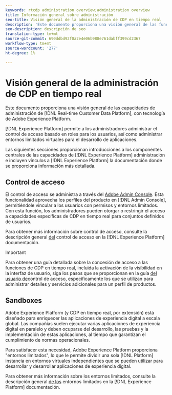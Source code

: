 ```yaml
---
keywords: rtcdp administration overview;administration overview
title: Información general sobre administración
seo-title: Visión general de la administración de CDP en tiempo real
description: 'Este documento proporciona una visión general de las funciones de administración de la Plataforma de datos de clientes en tiempo real, con tecnología de Adobe Experience Platform. '
seo-description: descripción de seo
translation-type: tm+mt
source-git-commit: 690ddbd92f0a2e4e06b988e761dabff399cd2367
workflow-type: tm+mt
source-wordcount: '277'
ht-degree: 1%

---
```



# Visión general de la administración de CDP en tiempo real

Este documento proporciona una visión general de las capacidades de administración de [!DNL Real-time Customer Data Platform], con tecnología de Adobe Experience Platform.

[!DNL Experience Platform] permite a los administradores administrar el control de acceso basado en roles para los usuarios, así como administrar entornos limitados virtuales para el desarrollo de aplicaciones.

Las siguientes secciones proporcionan introducciones a los componentes centrales de las capacidades de [!DNL Experience Platform] administración e incluyen vínculos a [!DNL Experience Platform] la documentación donde se proporciona información más detallada.

## Control de acceso

El control de acceso se administra a través del [Adobe Admin Console](http://adminconsole.adobe.com). Esta funcionalidad aprovecha los perfiles del producto en [!DNL Admin Console], permitiéndole vincular a los usuarios con permisos y entornos limitados. Con esta función, los administradores pueden otorgar o restringir el acceso a capacidades específicas de CDP en tiempo real para conjuntos definidos de usuarios.

Para obtener más información sobre control de acceso, consulte la descripción general [del](../../access-control/home.md) control de acceso en la [!DNL Experience Platform] documentación.

>[!IMPORTANT]
>
>Para obtener una guía detallada sobre la concesión de acceso a las funciones de CDP en tiempo real, incluida la activación de la visibilidad en la interfaz de usuario, siga los pasos que se proporcionan en la guía [del usuario de](../../access-control/ui/overview.md)control de acceso, específicamente los que se utilizan para administrar detalles y servicios adicionales para un perfil de productos.

## Sandboxes

Adobe Experience Platform (y CDP en tiempo real, por extensión) está diseñado para enriquecer las aplicaciones de experiencia digital a escala global. Las compañías suelen ejecutar varias aplicaciones de experiencia digital en paralelo y deben ocuparse del desarrollo, las pruebas y la implementación de estas aplicaciones, al tiempo que garantizan el cumplimiento de normas operacionales.

Para satisfacer esta necesidad, Adobe Experience Platform proporciona &quot;entornos limitados&quot;, lo que le permite dividir una sola [!DNL Platform] instancia en entornos virtuales independientes que se pueden utilizar para desarrollar y desarrollar aplicaciones de experiencia digital.

Para obtener más información sobre los entornos limitados, consulte la descripción general [de los](../../sandboxes/home.md) entornos limitados en la [!DNL Experience Platform] documentación.